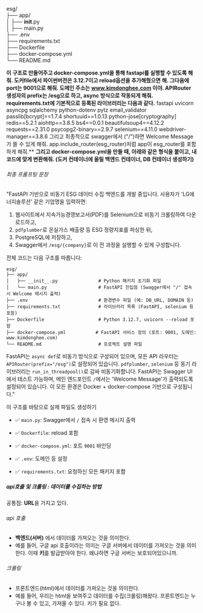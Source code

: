 
esg/  
├── app/  
│ ├── __init__.py  
│ ├── main.py  
├── .env  
├── requirements.txt  
├── Dockerfile  
├── docker-compose.yml  
└── README.md  
  
**이 구조로 만들어주고 docker-compose.yml을 통해 fastapi를 실행할 수 있도록 해줘. 도커file에서 파이썬버전은 3.12.7이고 reload옵션을 추가해줬으면 해. 그다음에 port는 9001으로 해줘. 도메인 주소는 www.kimdonghee.com 이야. APIRouter 생성자의 prefix는 /esg으로 하고, async 방식으로 작동되게 해줘. requirements.txt에 기본적으로 등록된 라이브러리는 다음과 같다.** fastapi uvicorn asyncpg sqlalchemy python-dotenv pytz email_validator passlib[bcrypt]==1.7.4 shortuuid==1.0.13 python-jose[cryptography] redis==5.2.1 aiohttp==3.8.5 bs4==0.0.1 beautifulsoup4==4.12.2 requests==2.31.0
psycopg2-binary==2.9.7 selenium==4.11.0 webdriver-manager==3.8.6 그리고 최종적으로 swagger에서 ("/")하면 Welcome Message가 뜰 수 있게 해줘. app.include_router(esg_router)처럼 app이 esg_router를 포함하게 해줘.**
**그리고 docker-compose.yml을 만들 때, 아래와 같은 형식을 붙이고, 내 코드에 맞게 변환해줘. (도커 컨테이너에 올릴 백엔드 컨테이너, DB 컨테이너 생성하기)**


###### 최종 프롬프팅 문장
"FastAPI 기반으로 비동기 ESG 데이터 수집 백엔드를 개발 중입니다. 사용자가 'LG에너지솔루션' 같은 기업명을 입력하면:

1. 웹사이트에서 지속가능경영보고서(PDF)를 Selenium으로 비동기 크롤링하여 다운로드하고,
2. `pdfplumber`로 온실가스 배출량 등 ESG 정량지표를 파싱한 뒤,
3. PostgreSQL에 저장하고,
4. Swagger에서 `/esg/{company}`로 이 전 과정을 실행할 수 있게 구성합니다.

전체 코드는 다음 구조를 따릅니다:

```
esg/
├── app/
│   ├── __init__.py               # Python 패키지 초기화 파일
│   └── main.py                   # FastAPI 진입점 (Swagger에서 "/" 접속 시 Welcome 메시지 출력)
├── .env                          # 환경변수 파일 (예: DB_URL, DOMAIN 등)
├── requirements.txt              # 라이브러리 목록 (FastAPI, selenium 등 포함)
├── Dockerfile                    # Python 3.12.7, uvicorn --reload 포함
├── docker-compose.yml           # FastAPI 서비스 정의 (포트: 9001, 도메인: www.kimdonghee.com)
└── README.md                     # 프로젝트 설명 파일

```


FastAPI는 `async def`로 비동기 방식으로 구성되어 있으며, 모든 API 라우터는 `APIRouter(prefix="/esg")`로 설정되어 있습니다. `pdfplumber`, `selenium` 등 동기 라이브러리는 `run_in_threadpool()`로 감싸 비동기화합니다. FastAPI는 Swagger UI에서 테스트 가능하며, 메인 엔드포인트 `/`에서는 'Welcome Message'가 출력되도록 설정되어 있습니다. 이 모든 환경은 Docker + docker-compose 기반으로 구성됩니다."


이 구조를 바탕으로 실제 파일도 생성하기

- ✅ `main.py`: Swagger에서 `/` 접속 시 환영 메시지 출력
    
- ✅ `Dockerfile`: reload 포함
    
- ✅ `docker-compose.yml`: 포트 `9001` 바인딩
    
- ✅ `.env`: 도메인 등 설정
    
- ✅ `requirements.txt`: 요청하신 모든 패키지 포함


##### api호출 및 크롤링 : 데이터를 수집하는 방법

공통점: **URL**을 가지고 있다.

###### api 호출
- **백엔드(서버)** 에서 데이터를 가져오는 것을 의미한다.
- 예를 들어, 구글 api 호출이라는 의미는 구글 서버에서 데이터를 가져오는 것을 의미한다. 이때 **키**를 발급받아야 한다. 왜냐하면 구글 서버는 보호되어있으니까.

###### 크롤링
- 프론트엔드(html)에서 데이터를 가져오는 것을 의미한다.
- 예를 들어, 우리는 html을 보여주고 데이터를 수집(크롤링)해왔다. 프론트엔드는 누구나 볼 수 있고, 가져올 수 있다. 키가 필요 없다. 

